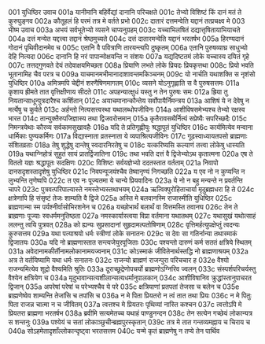 001	युधिष्ठिर उवाच
001a	यानीमानि बहिर्वेद्यां दानानि परिचक्षते
001c	तेभ्यो विशिष्टं किं दानं मतं ते कुरुपुङ्गव
002a	कौतूहलं हि परमं तत्र मे वर्तते प्रभो
002c	दातारं दत्तमन्वेति यद्दानं तत्प्रचक्ष्व मे
003	भीष्म उवाच
003a	अभयं सर्वभूतेभ्यो व्यसने चाप्यनुग्रहम्
003c	यच्चाभिलषितं दद्यात्तृषितायाभियाचते
004a	दत्तं मन्येत यद्दत्त्वा तद्दानं श्रेष्ठमुच्यते
004c	दत्तं दातारमन्वेति यद्दानं भरतर्षभ
005a	हिरण्यदानं गोदानं पृथिवीदानमेव च
005c	एतानि वै पवित्राणि तारयन्त्यपि दुष्कृतम्
006a	एतानि पुरुषव्याघ्र साधुभ्यो देहि नित्यदा
006c	दानानि हि नरं पापान्मोक्षयन्ति न संशयः
007a	यद्यदिष्टतमं लोके यच्चास्य दयितं गृहे
007c	तत्तद्गुणवते देयं तदेवाक्षयमिच्छता
008a	प्रियाणि लभते लोके प्रियदः प्रियकृत्तथा
008c	प्रियो भवति भूतानामिह चैव परत्र च
009a	याचमानमभीमानादाशावन्तमकिञ्चनम्
009c	यो नार्चति यथाशक्ति स नृशंसो युधिष्ठिर
010a	अमित्रमपि चेद्दीनं शरणैषिणमागतम्
010c	व्यसने योऽनुगृह्णाति स वै पुरुषसत्तमः
011a	कृशाय ह्रीमते तात वृत्तिक्षीणाय सीदते
011c	अपहन्यात्क्षुधं यस्तु न तेन पुरुषः समः
012a	ह्रिया तु नियतान्साधून्पुत्रदारैश्च कर्शितान्
012c	अयाचमानान्कौन्तेय सर्वोपायैर्निमन्त्रय
013a	आशिषं ये न देवेषु न मर्त्येषु च कुर्वते
013c	अर्हन्तो नित्यसत्त्वस्था यथालब्धोपजीविनः
014a	आशीविषसमेभ्यश्च तेभ्यो रक्षस्व भारत
014c	तान्युक्तैरुपजिज्ञास्य तथा द्विजवरोत्तमान्
015a	कृतैरावसथैर्नित्यं सप्रेष्यैः सपरिच्छदैः
015c	निमन्त्रयेथाः कौरव्य सर्वकामसुखावहैः
016a	यदि ते प्रतिगृह्णीयुः श्रद्धापूतं युधिष्ठिर
016c	कार्यमित्येव मन्वाना धार्मिकाः पुण्यकर्मिणः
017a	विद्यास्नाता व्रतस्नाता ये व्यपाश्रित्यजीविनः
017c	गूढस्वाध्यायतपसो ब्राह्मणाः संशितव्रताः
018a	तेषु शुद्धेषु दान्तेषु स्वदारनिरतेषु च
018c	यत्करिष्यसि कल्याणं तत्त्वा लोकेषु धास्यति
019a	यथाग्निहोत्रं सुहुतं सायं प्रातर्द्विजातिना
019c	तथा भवति दत्तं वै द्विजेभ्योऽथ कृतात्मना
020a	एष ते विततो यज्ञः श्रद्धापूतः सदक्षिणः
020c	विशिष्टः सर्वयज्ञेभ्यो ददतस्तात वर्तताम्
021a	निवापो दानसदृशस्तादृशेषु युधिष्ठिर
021c	निवपन्पूजयंश्चैव तेष्वानृण्यं निगच्छति
022a	य एव नो न कुप्यन्ति न लुभ्यन्ति तृणेष्वपि
022c	त एव नः पूज्यतमा ये चान्ये प्रियवादिनः
023a	ये नो न बहु मन्यन्ते न प्रवर्तन्ति चापरे
023c	पुत्रवत्परिपाल्यास्ते नमस्तेभ्यस्तथाभयम्
024a	ऋत्विक्पुरोहिताचार्या मृदुब्रह्मधरा हि ते
024c	क्षत्रेणापि हि संसृष्टं तेजः शाम्यति वै द्विजे
025a	अस्ति मे बलवानस्मि राजास्मीति युधिष्ठिर
025c	ब्राह्मणान्मा स्म पर्यश्नीर्वासोभिरशनेन च
026a	यच्छोभार्थं बलार्थं वा वित्तमस्ति तवानघ
026c	तेन ते ब्राह्मणाः पूज्याः स्वधर्ममनुतिष्ठता
027a	नमस्कार्यास्त्वया विप्रा वर्तमाना यथातथम्
027c	यथासुखं यथोत्साहं ललन्तु त्वयि पुत्रवत्
028a	को ह्यन्यः सुप्रसादानां सुहृदामल्पतोषिणाम्
028c	वृत्तिमर्हत्युपक्षेप्तुं त्वदन्यः कुरुसत्तम
029a	यथा पत्याश्रयो धर्मः स्त्रीणां लोके सनातनः
029c	स देवः सा गतिर्नान्या तथास्माकं द्विजातयः
030a	यदि नो ब्राह्मणास्तात सन्त्यजेयुरपूजिताः
030c	पश्यन्तो दारुणं कर्म सततं क्षत्रिये स्थितम्
031a	अवेदानामकीर्तीनामलोकानामयज्वनाम्
031c	कोऽस्माकं जीवितेनार्थस्तद्धि नो ब्राह्मणाश्रयम्
032a	अत्र ते वर्तयिष्यामि यथा धर्मः सनातनः
032c	राजन्यो ब्राह्मणं राजन्पुरा परिचचार ह
032e	वैश्यो राजन्यमित्येव शूद्रो वैश्यमिति श्रुतिः
033a	दूराच्छूद्रेणोपचर्यो ब्राह्मणोऽग्निरिव ज्वलन्
033c	संस्पर्शपरिचर्यस्तु वैश्येन क्षत्रियेण च
034a	मृदुभावान्सत्यशीलान्सत्यधर्मानुपालकान्
034c	आशीविषानिव क्रुद्धांस्तानुपाचरत द्विजान्
035a	अपरेषां परेषां च परेभ्यश्चैव ये परे
035c	क्षत्रियाणां प्रतपतां तेजसा च बलेन च
035e	ब्राह्मणेष्वेव शाम्यन्ति तेजांसि च तपांसि च
036a	न मे पिता प्रियतरो न त्वं तात तथा प्रियः
036c	न मे पितुः पिता राजन्न चात्मा न च जीवितम्
037a	त्वत्तश्च मे प्रियतरः पृथिव्यां नास्ति कश्चन
037c	त्वत्तोऽपि मे प्रियतरा ब्राह्मणा भरतर्षभ
038a	ब्रवीमि सत्यमेतच्च यथाहं पाण्डुनन्दन
038c	तेन सत्येन गच्छेयं लोकान्यत्र स शन्तनुः
039a	पश्येयं च सतां लोकाञ्छुचीन्ब्रह्मपुरस्कृतान्
039c	तत्र मे तात गन्तव्यमह्नाय च चिराय च
040a	सोऽहमेतादृशाँल्लोकान्दृष्ट्वा भरतसत्तम
040c	यन्मे कृतं ब्राह्मणेषु न तप्ये तेन पार्थिव
